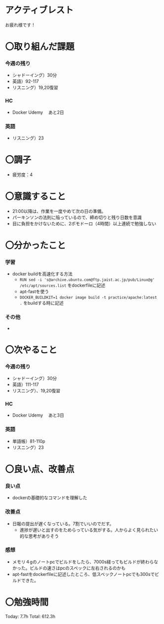 # アクティブレスト

お疲れ様です！

# 〇取り組んだ課題

### 今週の残り

- シャドーイング）30分
- 英語）92-117
- リスニング）19,20復習

### HC

- Docker Udemy 　あと2日

### 英語

- リスニング）23

# 〇調子

- 疲労度：4

# 〇意識すること

- 21:00以降は、作業を一度やめて次の日の準備。
- パーキンソンの法則に陥っているので、締め切りと残り日数を意識
- 目に負担をかけないために、2ポモドーロ（4時間）以上連続で勉強しない

# 〇分かったこと

### 学習

- docker buildを高速化する方法
    - `RUN sed -i 's@archive.ubuntu.com@ftp.jaist.ac.jp/pub/Linux@g' /etc/apt/sources.list` をdockerfileに記述
    - apt-fastを使う
    - `DOCKER_BUILDKIT=1 docker image build -t practice/apache:latest .` をbuildする時に記述

### その他

- 

# 〇次やること

### 今週の残り

- シャドーイング）30分
- 英語）111-117
- リスニング）、19,20復習

### HC

- Docker Udemy 　あと3日

### 英語

- 単語帳）81-110p
- リスニング）23

# 〇良い点、改善点

### 良い点

- dockerの基礎的なコマンドを理解した

### 改善点

- 日報の提出が遅くなっている。7割でいいのでだす。
  - 進捗が遅いと出すのをためらっている気がする。人からよく見られたい的な思考がありそう

### 感想

- メモリ４gのノートpcでビルドをしたら、7000s経ってもビルドが終わらなかった。ビルドの速さはpcのスペックに左右されるのかも
- apt-fastをdockerfileに記述したところ、低スペックノートpcでも300sでビルドできた。

# 〇勉強時間

Today: 7.7h Total: 612.3h
